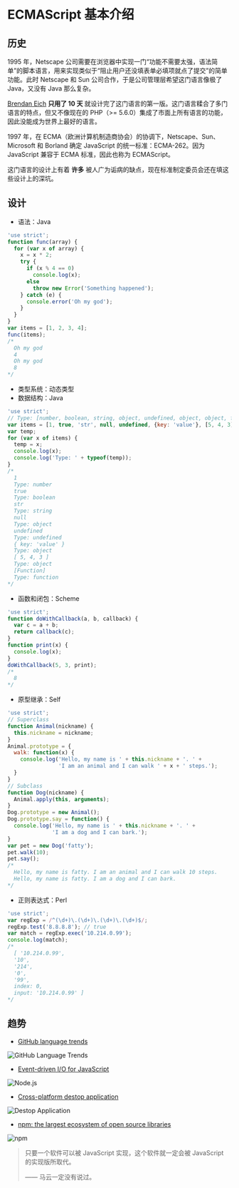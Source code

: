 # ECMAScript 基本介绍

## 历史
1995 年，Netscape 公司需要在浏览器中实现一门“功能不需要太强，语法简单”的脚本语言，用来实现类似于“阻止用户还没填表单必填项就点了提交”的简单功能。此时 Netscape 和 Sun 公司合作，于是公司管理层希望这门语言像极了 Java，又没有 Java 那么复杂。

[Brendan Eich](https://www.brendaneich.com/) **只用了 10 天** 就设计完了这门语言的第一版。这门语言糅合了多门语言的特点，但又不像现在的 PHP（>= 5.6.0）集成了市面上所有语言的功能，因此没能成为世界上最好的语言。

1997 年，在 ECMA（欧洲计算机制造商协会）的协调下，Netscape、Sun、Microsoft 和 Borland 确定 JavaScript 的统一标准：ECMA-262。因为 JavaScript 兼容于 ECMA 标准，因此也称为 ECMAScript。

这门语言的设计上有着 **许多** 被人广为诟病的缺点，现在标准制定委员会还在填这些设计上的深坑。

## 设计
+ 语法：Java

```js
'use strict';
function func(array) {
  for (var x of array) {
    x = x * 2;
    try {
      if (x % 4 == 0)
        console.log(x);
      else
        throw new Error('Something happened');
    } catch (e) {
      console.error('Oh my god');
    }
  }
}
var items = [1, 2, 3, 4];
func(items);
/*
  Oh my god
  4
  Oh my god
  8
*/
```

+ 类型系统：动态类型
+ 数据结构：Java

```js
'use strict';
// Type: [number, boolean, string, object, undefined, object, object, function]
var items = [1, true, 'str', null, undefined, {key: 'value'}, [5, 4, 3], function () { return 1; }];
var temp;
for (var x of items) {
  temp = x;
  console.log(x);
  console.log('Type: ' + typeof(temp));
}
/*
  1
  Type: number
  true
  Type: boolean
  str
  Type: string
  null
  Type: object
  undefined
  Type: undefined
  { key: 'value' }
  Type: object
  [ 5, 4, 3 ]
  Type: object
  [Function]
  Type: function
*/
```

+ 函数和闭包：Scheme

```js
'use strict';
function doWithCallback(a, b, callback) {
  var c = a + b;
  return callback(c);
}
function print(x) {
  console.log(x);
}
doWithCallback(5, 3, print);
/*
  8
*/
```

+ 原型继承：Self

```js
'use strict';
// Superclass
function Animal(nickname) {
  this.nickname = nickname;
}
Animal.prototype = {
  walk: function(x) {
    console.log('Hello, my name is ' + this.nickname + '. ' +
                'I am an animal and I can walk ' + x + ' steps.');
  }
}
// Subclass
function Dog(nickname) {
  Animal.apply(this, arguments);
}
Dog.prototype = new Animal();
Dog.prototype.say = function() {
  console.log('Hello, my name is ' + this.nickname + '. ' +
              'I am a dog and I can bark.');
}
var pet = new Dog('fatty');
pet.walk(10);
pet.say();
/*
  Hello, my name is fatty. I am an animal and I can walk 10 steps.
  Hello, my name is fatty. I am a dog and I can bark.
*/
```

+ 正则表达式：Perl

```js
'use strict';
var regExp = /^(\d+)\.(\d+)\.(\d+)\.(\d+)$/;
regExp.test('8.8.8.8'); // true
var match = regExp.exec('10.214.0.99');
console.log(match);
/*
  [ '10.214.0.99',
  '10',
  '214',
  '0',
  '99',
  index: 0,
  input: '10.214.0.99' ]
*/
```

## 趋势

+ [GitHub language trends](https://github.com/blog/2047-language-trends-on-github)

![GitHub Language Trends](/assets/img/js-tutorial/github-language-trends.jpg)

+ [Event-driven I/O for JavaScript](https://nodejs.org)

![Node.js](/assets/img/js-tutorial/node-09-25.png)

+ [Cross-platform destop application](http://electron.atom.io)

![Destop Application](/assets/img/js-tutorial/atom.png)

+ [npm: the largest ecosystem of open source libraries](https://www.npmjs.com)

![npm](/assets/img/js-tutorial/npm-09-25.png)

> 只要一个软件可以被 JavaScript 实现，这个软件就一定会被 JavaScript 的实现版所取代。
>
> —— 马云一定没有说过。
